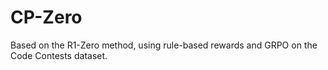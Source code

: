 # CP-Zero
Based on the R1-Zero method, using rule-based rewards and GRPO on the Code Contests dataset.
